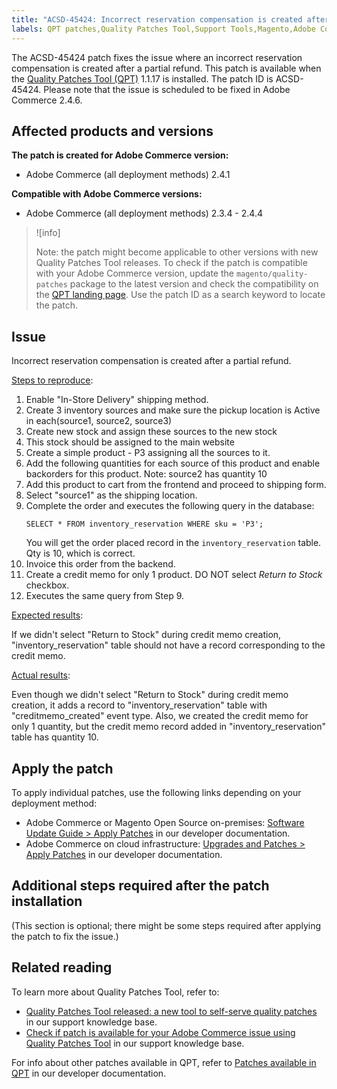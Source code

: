 ```yaml
---
title: "ACSD-45424: Incorrect reservation compensation is created after a partial refund"
labels: QPT patches,Quality Patches Tool,Support Tools,Magento,Adobe Commerce,cloud infrastructure,on-premises,QPT xxx,
---
```


The ACSD-45424 patch fixes the issue where an incorrect reservation compensation is created after a partial refund. This patch is available when the [Quality Patches Tool (QPT)](https://support.magento.com/hc/en-us/articles/360047139492) 1.1.17 is installed. The patch ID is ACSD-45424. Please note that the issue is scheduled to be fixed in Adobe Commerce 2.4.6.

## Affected products and versions

**The patch is created for Adobe Commerce version:**

* Adobe Commerce (all deployment methods) 2.4.1

**Compatible with Adobe Commerce versions:**

* Adobe Commerce (all deployment methods) 2.3.4 - 2.4.4

>![info]
>
>Note: the patch might become applicable to other versions with new Quality Patches Tool releases. To check if the patch is compatible with your Adobe Commerce version, update the `magento/quality-patches` package to the latest version and check the compatibility on the [QPT landing page](https://devdocs.magento.com/quality-patches/tool.html#patch-grid). Use the patch ID as a search keyword to locate the patch.

## Issue

Incorrect reservation compensation is created after a partial refund.

<ins>Steps to reproduce</ins>:

1. Enable "In-Store Delivery" shipping method.
1. Create 3 inventory sources and make sure the pickup location is Active in each(source1, source2, source3)
1. Create new stock and assign these sources to the new stock
1. This stock should be assigned to the main website
1. Create a simple product - P3 assigning all the sources to it.
1. Add the following quantities for each source of this product and enable backorders for this product. Note: source2 has quantity 10
1. Add this product to cart from the frontend and proceed to shipping form.
1. Select "source1" as the shipping location.
1. Complete the order and executes the following query in the database:
    ```
    SELECT * FROM inventory_reservation WHERE sku = 'P3';
    ```
    You will get the order placed record in the `inventory_reservation` table. Qty is 10, which is correct.
1. Invoice this order from the backend.
1. Create a credit memo for only 1 product. DO NOT select *Return to Stock* checkbox.
1. Executes the same query from Step 9.

<ins>Expected results</ins>:

If we didn't select "Return to Stock" during credit memo creation, "inventory_reservation" table should not have a record corresponding to the credit memo.

<ins>Actual results</ins>:

Even though we didn't select "Return to Stock" during credit memo creation, it adds a record to "inventory_reservation" table with "creditmemo_created" event type. Also, we created the credit memo for only 1 quantity, but the credit memo record added in "inventory_reservation" table has quantity 10.

## Apply the patch

To apply individual patches, use the following links depending on your deployment method:

* Adobe Commerce or Magento Open Source on-premises: [Software Update Guide > Apply Patches](https://devdocs.magento.com/guides/v2.4/comp-mgr/patching/mqp.html) in our developer documentation.
* Adobe Commerce on cloud infrastructure: [Upgrades and Patches > Apply Patches](https://devdocs.magento.com/cloud/project/project-patch.html) in our developer documentation.

## Additional steps required after the patch installation

(This section is optional; there might be some steps required after applying the patch to fix the issue.) 

## Related reading

To learn more about Quality Patches Tool, refer to:

* [Quality Patches Tool released: a new tool to self-serve quality patches](https://support.magento.com/hc/en-us/articles/360047139492) in our support knowledge base.
* [Check if patch is available for your Adobe Commerce issue using Quality Patches Tool](https://support.magento.com/hc/en-us/articles/360047125252) in our support knowledge base.

For info about other patches available in QPT, refer to [Patches available in QPT](https://devdocs.magento.com/quality-patches/tool.html#patch-grid) in our developer documentation.
